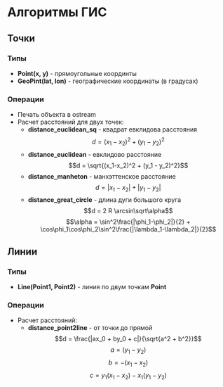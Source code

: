 # Алгоритмы ГИС

## Точки

### Типы
- **Point(x, y)** - прямоугольные координты
- **GeoPint(lat, lon)** - географические координаты (в градусах)

### Операции
- Печать объекта в ostream
- Расчет расстояний для двух точек:
    - **distance_euclidean_sq** - квадрат евклидова расстояния
        $$d = (x_1-x_2)^2 + (y_1 - y_2)^2$$
    - **distance_euclidean** - евклидово расстояние
        $$d = \sqrt{(x_1-x_2)^2 + (y_1 - y_2)^2}$$
    - **distance_manheton** - манхэттенское расстояние 
        $$d = |x_1 - x_2| + |y_1 - y_2|$$
    - **distance_great_circle** - длина дуги большого круга
        $$d = 2 R \arcsin\sqrt\alpha$$
        $$\alpha = \sin^2\frac{|\phi_1-\phi_2|}{2} + \cos\phi_1\cos\phi_2\sin^2\frac{|\lambda_1-\lambda_2|}{2}$$

## Линии

### Типы
- **Line(Point1, Point2)** - линия по двум точкам **Point**

### Операции
- Расчет расстояний:
    - **distance_point2line** - от точки до прямой
        $$d = \frac{|ax_0 + by_0 + c|}{\sqrt{a^2 + b^2}}$$
        $$a = (y_1 - y_2)$$
        $$b = -(x_1 - x_2)$$
        $$c = y_1(x_1 - x_2)-x_1(y_1 - y_2)$$

